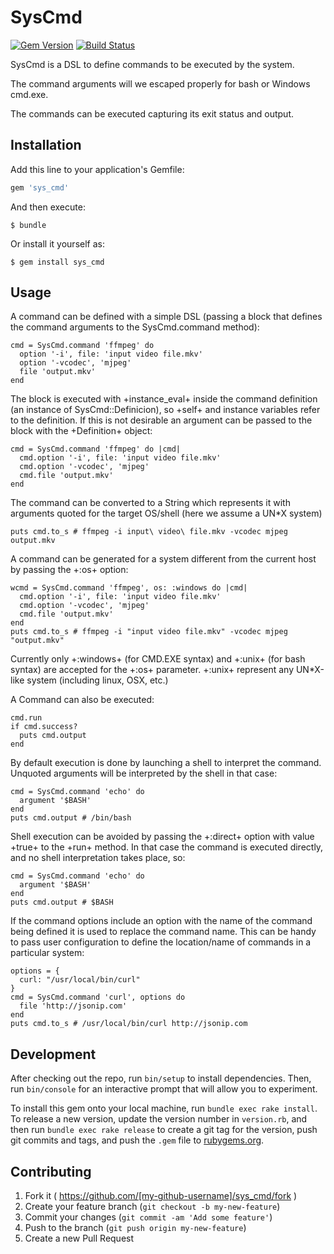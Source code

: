 # SysCmd

[![Gem Version](https://badge.fury.io/rb/sys_cmd.svg)](http://badge.fury.io/rb/sys_cmd)
[![Build Status](https://travis-ci.org/jgoizueta/sys_cmd.svg)](https://travis-ci.org/jgoizueta/sys_cmd)

SysCmd is a DSL to define commands to be executed by the system.

The command arguments will we escaped properly for bash or
Windows cmd.exe.

The commands can be executed capturing its exit status and output.

## Installation

Add this line to your application's Gemfile:

```ruby
gem 'sys_cmd'
```

And then execute:

    $ bundle

Or install it yourself as:

    $ gem install sys_cmd

## Usage

A command can be defined with a simple DSL (passing a block that defines
the command arguments to the SysCmd.command method):

    cmd = SysCmd.command 'ffmpeg' do
      option '-i', file: 'input video file.mkv'
      option '-vcodec', 'mjpeg'
      file 'output.mkv'
    end

The block is executed with +instance_eval+ inside the command definition
(an instance of SysCmd::Definicion), so +self+ and instance variables refer
to the definition. If this is not desirable an argument can be passed to
the block with the +Definition+ object:

    cmd = SysCmd.command 'ffmpeg' do |cmd|
      cmd.option '-i', file: 'input video file.mkv'
      cmd.option '-vcodec', 'mjpeg'
      cmd.file 'output.mkv'
    end

The command can be converted to a String which represents it with
arguments quoted for the target OS/shell (here we assume a UN*X system)

    puts cmd.to_s # ffmpeg -i input\ video\ file.mkv -vcodec mjpeg output.mkv

A command can be generated for a system different from the current host
by passing the +:os+ option:

    wcmd = SysCmd.command 'ffmpeg', os: :windows do |cmd|
      cmd.option '-i', file: 'input video file.mkv'
      cmd.option '-vcodec', 'mjpeg'
      cmd.file 'output.mkv'
    end
    puts cmd.to_s # ffmpeg -i "input video file.mkv" -vcodec mjpeg "output.mkv"

Currently only +:windows+ (for CMD.EXE syntax) and +:unix+ (for bash syntax) are
accepted for the +:os+ parameter. +:unix+ represent any UN*X-like system
(including linux, OSX, etc.)

A Command can also be executed:

    cmd.run
    if cmd.success?
      puts cmd.output
    end

By default execution is done by launching a shell to interpret the command.
Unquoted arguments will be interpreted by the shell in that case:

    cmd = SysCmd.command 'echo' do
      argument '$BASH'
    end
    puts cmd.output # /bin/bash

Shell execution can be avoided by passing the +:direct+ option with value
+true+ to the +run+ method. In that case the command is executed directly,
and no shell interpretation takes place, so:

    cmd = SysCmd.command 'echo' do
      argument '$BASH'
    end
    puts cmd.output # $BASH

If the command options include
an option with the name of the command being defined it is used to
replace the command name. This can be handy to pass user configuration
to define the location/name of commands in a particular system:

    options = {
      curl: "/usr/local/bin/curl"
    }
    cmd = SysCmd.command 'curl', options do
      file 'http://jsonip.com'
    end
    puts cmd.to_s # /usr/local/bin/curl http://jsonip.com


## Development

After checking out the repo, run `bin/setup` to install dependencies. Then, run `bin/console` for an interactive prompt that will allow you to experiment.

To install this gem onto your local machine, run `bundle exec rake install`. To release a new version, update the version number in `version.rb`, and then run `bundle exec rake release` to create a git tag for the version, push git commits and tags, and push the `.gem` file to [rubygems.org](https://rubygems.org).

## Contributing

1. Fork it ( https://github.com/[my-github-username]/sys_cmd/fork )
2. Create your feature branch (`git checkout -b my-new-feature`)
3. Commit your changes (`git commit -am 'Add some feature'`)
4. Push to the branch (`git push origin my-new-feature`)
5. Create a new Pull Request
